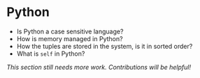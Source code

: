 # Python

* Is Python a case sensitive language?
* How is memory managed in Python?
* How the tuples are stored in the system, is it in sorted order?
* What is `self` in Python?

*This section still needs more work. Contributions will be helpful!*

